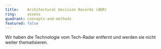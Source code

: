 ```yaml
---
title:    Architectural Decision Records (ADR)  
ring:     assess  
quadrant: concepts-and-methods
featured: false
---
```


Wir haben die Technologie vom Tech-Radar entfernt und werden sie nicht weiter thematisieren.
